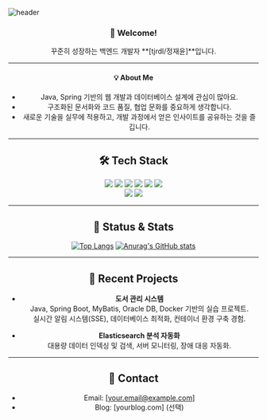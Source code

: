 <!-- 헤더 이미지 -->
![header](https://capsule-render.vercel.app/api?type=waving&color=gradient&height=300&section=header&text=방문해%20주셔서%20감사합니다!&fontSize=40)

<div align="center">

### 👋 Welcome!  
꾸준히 성장하는 백엔드 개발자 **[tjrdl/정재윤]**입니다.

---

#### 💡 About Me
- Java, Spring 기반의 웹 개발과 데이터베이스 설계에 관심이 많아요.
- 구조화된 문서화와 코드 품질, 협업 문화를 중요하게 생각합니다.
- 새로운 기술을 실무에 적용하고, 개발 과정에서 얻은 인사이트를 공유하는 것을 즐깁니다.

---

## 🛠️ Tech Stack

<img src="https://img.shields.io/badge/java-007396?style=for-the-badge&logo=java&logoColor=white">
<img src="https://img.shields.io/badge/spring-6DB33F?style=for-the-badge&logo=spring&logoColor=white">
<img src="https://img.shields.io/badge/oracle-F80000?style=for-the-badge&logo=oracle&logoColor=white">
<img src="https://img.shields.io/badge/mariaDB-003545?style=for-the-badge&logo=mariaDB&logoColor=white">
<img src="https://img.shields.io/badge/elasticsearch-005571?style=for-the-badge&logo=elasticsearch&logoColor=white">
<img src="https://img.shields.io/badge/docker-2496ED?style=for-the-badge&logo=docker&logoColor=white">
<br>
<img src="https://img.shields.io/badge/html5-E34F26?style=for-the-badge&logo=html5&logoColor=white">
<img src="https://img.shields.io/badge/css3-1572B6?style=for-the-badge&logo=css3&logoColor=white">

---

## 🚩 Status & Stats

[![Top Langs](https://github-readme-stats.vercel.app/api/top-langs/?username=tjrdl&layout=compact&theme=gradient)](https://github.com/anuraghazra/github-readme-stats)
[![Anurag's GitHub stats](https://github-readme-stats.vercel.app/api?username=tjrdl&show_icons=true&theme=gradient)](https://github.com/anuraghazra/github-readme-stats)

---

## 📝 Recent Projects

- **도서 관리 시스템**  
  Java, Spring Boot, MyBatis, Oracle DB, Docker 기반의 실습 프로젝트.  
  실시간 알림 시스템(SSE), 데이터베이스 최적화, 컨테이너 환경 구축 경험.

- **Elasticsearch 분석 자동화**  
  대용량 데이터 인덱싱 및 검색, 서버 모니터링, 장애 대응 자동화.

---

## 💬 Contact

- Email: [your.email@example.com]
- Blog: [yourblog.com] (선택)

</div>
